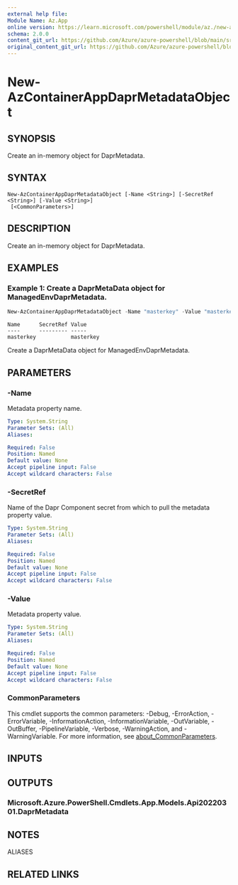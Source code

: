 ```yaml
---
external help file: 
Module Name: Az.App
online version: https://learn.microsoft.com/powershell/module/az./new-azcontainerappdaprmetadataobject
schema: 2.0.0
content_git_url: https://github.com/Azure/azure-powershell/blob/main/src/App/help/New-AzContainerAppDaprMetadataObject.md
original_content_git_url: https://github.com/Azure/azure-powershell/blob/main/src/App/help/New-AzContainerAppDaprMetadataObject.md
---
```


# New-AzContainerAppDaprMetadataObject

## SYNOPSIS
Create an in-memory object for DaprMetadata.

## SYNTAX

```
New-AzContainerAppDaprMetadataObject [-Name <String>] [-SecretRef <String>] [-Value <String>]
 [<CommonParameters>]
```

## DESCRIPTION
Create an in-memory object for DaprMetadata.

## EXAMPLES

### Example 1: Create a DaprMetaData object for ManagedEnvDaprMetadata.
```powershell
New-AzContainerAppDaprMetadataObject -Name "masterkey" -Value "masterkey"
```

```output
Name      SecretRef Value
----      --------- -----
masterkey           masterkey
```

Create a DaprMetaData object for ManagedEnvDaprMetadata.

## PARAMETERS

### -Name
Metadata property name.

```yaml
Type: System.String
Parameter Sets: (All)
Aliases:

Required: False
Position: Named
Default value: None
Accept pipeline input: False
Accept wildcard characters: False
```

### -SecretRef
Name of the Dapr Component secret from which to pull the metadata property value.

```yaml
Type: System.String
Parameter Sets: (All)
Aliases:

Required: False
Position: Named
Default value: None
Accept pipeline input: False
Accept wildcard characters: False
```

### -Value
Metadata property value.

```yaml
Type: System.String
Parameter Sets: (All)
Aliases:

Required: False
Position: Named
Default value: None
Accept pipeline input: False
Accept wildcard characters: False
```

### CommonParameters
This cmdlet supports the common parameters: -Debug, -ErrorAction, -ErrorVariable, -InformationAction, -InformationVariable, -OutVariable, -OutBuffer, -PipelineVariable, -Verbose, -WarningAction, and -WarningVariable. For more information, see [about_CommonParameters](http://go.microsoft.com/fwlink/?LinkID=113216).

## INPUTS

## OUTPUTS

### Microsoft.Azure.PowerShell.Cmdlets.App.Models.Api20220301.DaprMetadata

## NOTES

ALIASES

## RELATED LINKS

